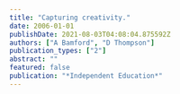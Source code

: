 ```yaml
---
title: "Capturing creativity."
date: 2006-01-01
publishDate: 2021-08-03T04:08:04.875592Z
authors: ["A Bamford", "D Thompson"]
publication_types: ["2"]
abstract: ""
featured: false
publication: "*Independent Education*"
---
```


